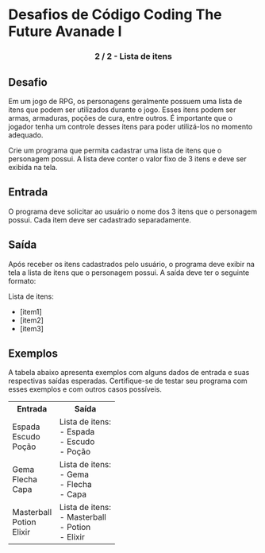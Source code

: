 
# Desafios de Código Coding The Future Avanade l
<h3 align="center"> 2 / 2 - Lista de itens</h3>

## Desafio

Em um jogo de RPG, os personagens geralmente possuem uma lista de itens que podem ser utilizados durante o jogo. Esses itens podem ser armas, armaduras, poções de cura, entre outros. É importante que o jogador tenha um controle desses itens para poder utilizá-los no momento adequado.

Crie um programa que permita cadastrar uma lista de itens que o personagem possui. A lista deve conter o valor fixo de 3 itens e deve ser exibida na tela.

## Entrada

O programa deve solicitar ao usuário o nome dos 3 itens que o personagem possui. Cada item deve ser cadastrado separadamente.

## Saída

Após receber os itens cadastrados pelo usuário, o programa deve exibir na tela a lista de itens que o personagem possui. A saída deve ter o seguinte formato:

Lista de itens:
- [item1]
- [item2]
- [item3]

## Exemplos

A tabela abaixo apresenta exemplos com alguns dados de entrada e suas respectivas saídas esperadas. Certifique-se de testar seu programa com esses exemplos e com outros casos possíveis.

<div align=center>
<table>
  <tr>
    <th>Entrada</th>
    <th>Saída</th>
  </tr>
  <tr>
    <td>Espada<br>Escudo<br>Poção</td>
    <td>Lista de itens:<br>- Espada<br>- Escudo<br>- Poção</td>
  </tr>
  <tr>
    <td>Gema<br>Flecha<br>Capa</td>
    <td>Lista de itens:<br>- Gema<br>- Flecha<br>- Capa</td>
  </tr>
  <tr>
    <td>Masterball<br>Potion<br>Elixir</td>
    <td>Lista de itens:<br>- Masterball<br>- Potion<br>- Elixir</td>
  </tr>
</table>
</div>
